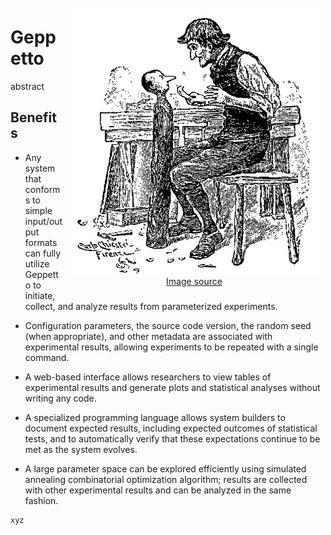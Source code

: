 <div style="width: 400px; float: right; text-align: center; padding: 10px;">
<img src="geppetto.jpg" align="right"/>
<a href="http://it.wikipedia.org/wiki/File:Le_avventure_di_Pinocchio-pag020.jpg">Image source</a>
</div>

# Geppetto

abstract

## Benefits

- Any system that conforms to simple input/output formats can fully utilize Geppetto to initiate, collect, and analyze results from parameterized experiments.

- Configuration parameters, the source code version, the random seed (when appropriate), and other metadata are associated with experimental results, allowing experiments to be repeated with a single command.

- A web-based interface allows researchers to view tables of experimental results and generate plots and statistical analyses without writing any code.

- A specialized programming language allows system builders to document expected results, including expected outcomes of statistical tests, and to automatically verify that these expectations continue to be met as the system evolves.

- A large parameter space can be explored efficiently using simulated annealing combinatorial optimization algorithm; results are collected with other experimental results and can be analyzed in the same fashion.

```
xyz
```
